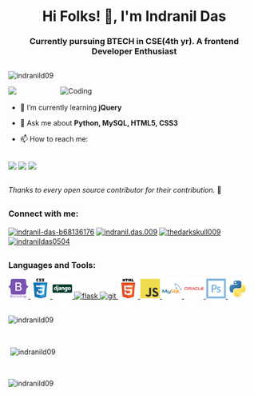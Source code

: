 <h1 align="center">Hi Folks! 👋, I'm Indranil Das</h1>
<h3 align="center">Currently pursuing BTECH in CSE(4th yr). A frontend Developer Enthusiast</h3>

<h2></h2>

<p align="left"> <img src="https://komarev.com/ghpvc/?username=indranild09&label=Profile%20views&color=0e75b6&style=flat" alt="indranild09" /> </p>

<img src="https://media.giphy.com/media/LnQjpWaON8nhr21vNW/giphy.gif" width="60">

<img align="right" alt="Coding" width="400" src="https://i.giphy.com/media/1GEATImIxEXVR79Dhk/giphy.webp">

<br>

- 🌱 I’m currently learning **jQuery**

- 💬 Ask me about **Python, MySQL, HTML5, CSS3**

- 📫 How to reach me: 
<br>
<a href="https://mail.google.com/mail/u/0/?view=cm&fs=1&to=indranildas0504@gmail.com.com&su=SUBJECT&body=BODY&tf=1" target="blank"><img src="https://img.shields.io/badge/Gmail-D14836?style=for-the-badge&logo=gmail&logoColor=white" target="_blank"></a> 
<a href="https://www.linkedin.com/in/indranil-das-b68136176/" target="_blank"><img src="https://img.shields.io/badge/-LinkedIn-%230077B5?style=for-the-badge&logo=linkedin&logoColor=white" target="_blank"></a>
<a href="https://www.instagram.com/thedarkskull009/" target="_blank"><img src="https://img.shields.io/badge/-Instagram-%23E4405F?style=for-the-badge&logo=instagram&logoColor=white" target="_blank"></a>
<h2></h2>

<p><i>Thanks to every open source contributor for their contribution.</i> 🤩</p>
<h2></h2>
<h3 align="left">Connect with me:</h3>
<p align="left">
<a href="https://linkedin.com/in/indranil-das-b68136176" target="blank"><img align="center" src="https://raw.githubusercontent.com/rahuldkjain/github-profile-readme-generator/master/src/images/icons/Social/linked-in-alt.svg" alt="indranil-das-b68136176" height="30" width="40" /></a>
<a href="https://fb.com/indranil.das.009" target="blank"><img align="center" src="https://raw.githubusercontent.com/rahuldkjain/github-profile-readme-generator/master/src/images/icons/Social/facebook.svg" alt="indranil.das.009" height="30" width="40" /></a>
<a href="https://instagram.com/thedarkskull009" target="blank"><img align="center" src="https://raw.githubusercontent.com/rahuldkjain/github-profile-readme-generator/master/src/images/icons/Social/instagram.svg" alt="thedarkskull009" height="30" width="40" /></a>
<a href="https://www.hackerrank.com/indranildas0504" target="blank"><img align="center" src="https://raw.githubusercontent.com/rahuldkjain/github-profile-readme-generator/master/src/images/icons/Social/hackerrank.svg" alt="indranildas0504" height="30" width="40" /></a>
</p>

<h2></h2>

<h3 align="left">Languages and Tools:</h3>
<p align="left"> <a href="https://getbootstrap.com" target="_blank" rel="noreferrer"> <img src="https://raw.githubusercontent.com/devicons/devicon/master/icons/bootstrap/bootstrap-plain-wordmark.svg" alt="bootstrap" width="40" height="40"/> </a> <a href="https://www.w3schools.com/css/" target="_blank" rel="noreferrer"> <img src="https://raw.githubusercontent.com/devicons/devicon/master/icons/css3/css3-original-wordmark.svg" alt="css3" width="40" height="40"/> </a> <a href="https://www.djangoproject.com/" target="_blank" rel="noreferrer"> <img src="https://raw.githubusercontent.com/devicons/devicon/master/icons/django/django-original.svg" alt="django" width="40" height="40"/> </a> <a href="https://flask.palletsprojects.com/" target="_blank" rel="noreferrer"> <img src="https://www.vectorlogo.zone/logos/pocoo_flask/pocoo_flask-icon.svg" alt="flask" width="40" height="40"/> </a> <a href="https://git-scm.com/" target="_blank" rel="noreferrer"> <img src="https://www.vectorlogo.zone/logos/git-scm/git-scm-icon.svg" alt="git" width="40" height="40"/> </a> <a href="https://www.w3.org/html/" target="_blank" rel="noreferrer"> <img src="https://raw.githubusercontent.com/devicons/devicon/master/icons/html5/html5-original-wordmark.svg" alt="html5" width="40" height="40"/> </a> <a href="https://developer.mozilla.org/en-US/docs/Web/JavaScript" target="_blank" rel="noreferrer"> <img src="https://raw.githubusercontent.com/devicons/devicon/master/icons/javascript/javascript-original.svg" alt="javascript" width="40" height="40"/> </a> <a href="https://www.mysql.com/" target="_blank" rel="noreferrer"> <img src="https://raw.githubusercontent.com/devicons/devicon/master/icons/mysql/mysql-original-wordmark.svg" alt="mysql" width="40" height="40"/> </a> <a href="https://www.oracle.com/" target="_blank" rel="noreferrer"> <img src="https://raw.githubusercontent.com/devicons/devicon/master/icons/oracle/oracle-original.svg" alt="oracle" width="40" height="40"/> </a> <a href="https://www.photoshop.com/en" target="_blank" rel="noreferrer"> <img src="https://raw.githubusercontent.com/devicons/devicon/master/icons/photoshop/photoshop-line.svg" alt="photoshop" width="40" height="40"/> </a> <a href="https://www.python.org" target="_blank" rel="noreferrer"> <img src="https://raw.githubusercontent.com/devicons/devicon/master/icons/python/python-original.svg" alt="python" width="40" height="40"/> </a> </p>

<h2></h2>

<p><img align="center" src="https://github-readme-stats.vercel.app/api/top-langs?username=indranild09&show_icons=true&locale=en&layout=compact" alt="indranild09" /></p>

<br>

<p>&nbsp;<img align="center" src="https://github-readme-stats.vercel.app/api?username=indranild09&show_icons=true&locale=en" alt="indranild09" /></p>

<br>

<p><img align="center" src="https://github-readme-streak-stats.herokuapp.com/?user=indranild09&" alt="indranild09" /></p>
